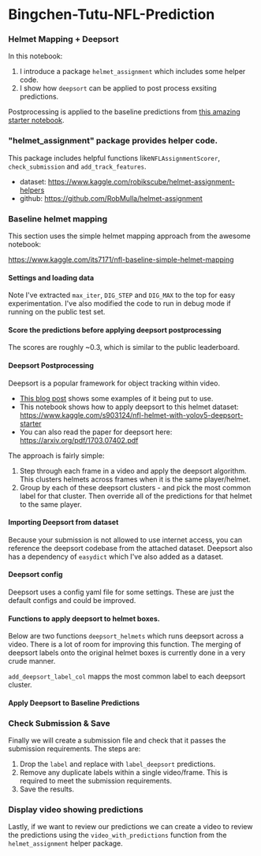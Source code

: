 # Bingchen-Tutu-NFL-Prediction

### Helmet Mapping + Deepsort

In this notebook:
1. I introduce a package `helmet_assignment` which includes some helper code.
2. I show how `deepsort` can be applied to post process exsiting predictions.

Postprocessing is applied to the baseline predictions from [this amazing starter notebook](https://www.kaggle.com/its7171/nfl-baseline-simple-helmet-mapping).


### "helmet_assignment" package provides helper code.

This package includes helpful functions like`NFLAssignmentScorer`, `check_submission` and `add_track_features`.

- dataset: https://www.kaggle.com/robikscube/helmet-assignment-helpers
- github: https://github.com/RobMulla/helmet-assignment


### Baseline helmet mapping
This section uses the simple helmet mapping approach from the awesome notebook:

https://www.kaggle.com/its7171/nfl-baseline-simple-helmet-mapping


#### Settings and loading data

Note I've extracted `max_iter`, `DIG_STEP` and `DIG_MAX` to the top for easy experimentation. I've also modified the code to run in debug mode if running on the public test set.


#### Score the predictions before applying deepsort postprocessing

The scores are roughly ~0.3, which is similar to the public leaderboard.


#### Deepsort Postprocessing

Deepsort is a popular framework for object tracking within video. 
- [This blog post](https://nanonets.com/blog/object-tracking-deepsort/
) shows some examples of it being put to use.
- This notebook shows how to apply deepsort to this helmet dataset: https://www.kaggle.com/s903124/nfl-helmet-with-yolov5-deepsort-starter
- You can also read the paper for deepsort here: https://arxiv.org/pdf/1703.07402.pdf

The approach is fairly simple:
1. Step through each frame in a video and apply the deepsort algorithm. This clusters helmets across frames when it is the same player/helmet.
2. Group by each of these deepsort clusters - and pick the most common label for that cluster. Then override all of the predictions for that helmet to the same player.


#### Importing Deepsort from dataset
Because your submission is not allowed to use internet access, you can reference the deepsort codebase from the attached dataset. Deepsort also has a dependency of `easydict` which I've also added as a dataset.


#### Deepsort config

Deepsort uses a config yaml file for some settings. These are just the default configs and could be improved.


#### Functions to apply deepsort to helmet boxes.

Below are two functions `deepsort_helmets` which runs deepsort across a video. There is a lot of room for improving this function. The merging of deepsort labels onto the original helmet boxes is currently done in a very crude manner.

`add_deepsort_label_col` mapps the most common label to each deepsort cluster.


#### Apply Deepsort to Baseline Predictions


### Check Submission & Save
Finally we will create a submission file and check that it passes the submission requirements.
The steps are:
1. Drop the `label` and replace with `label_deepsort` predictions.
2. Remove any duplicate labels within a single video/frame. This is required to meet the submission requirements.
3. Save the results.


### Display video showing predictions

Lastly, if we want to review our predictions we can create a video to review the predictions using the `video_with_predictions` function from the `helmet_assignment` helper package.
